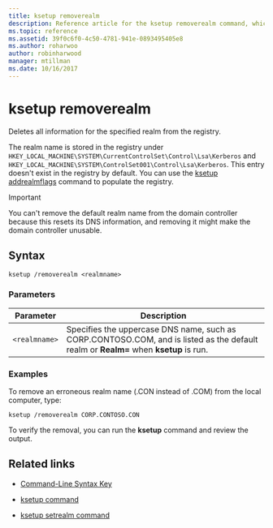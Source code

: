 ```yaml
---
title: ksetup removerealm
description: Reference article for the ksetup removerealm command, which deletes all information for the specified realm from the registry.
ms.topic: reference
ms.assetid: 39f0c6f0-4c50-4781-941e-0893495405e8
ms.author: roharwoo
author: robinharwood
manager: mtillman
ms.date: 10/16/2017
---
```


# ksetup removerealm

Deletes all information for the specified realm from the registry.

The realm name is stored in the registry under `HKEY_LOCAL_MACHINE\SYSTEM\CurrentControlSet\Control\Lsa\Kerberos` and `HKEY_LOCAL_MACHINE\SYSTEM\ControlSet001\Control\Lsa\Kerberos`. This entry doesn't exist in the registry by default. You can use the [ksetup addrealmflags](ksetup-addrealmflags.md) command to populate the registry.

> [!IMPORTANT]
> You can't remove the default realm name from the domain controller because this resets its DNS information, and removing it might make the domain controller unusable.

## Syntax

```
ksetup /removerealm <realmname>
```
### Parameters

| Parameter | Description |
| --------- | ----------- |
| `<realmname>` | Specifies the uppercase DNS name, such as CORP.CONTOSO.COM, and is listed as the default realm or **Realm=** when **ksetup** is run. |

### Examples

To remove an erroneous realm name (.CON instead of .COM) from the local computer, type:
```
ksetup /removerealm CORP.CONTOSO.CON
```

To verify the removal, you can run the **ksetup** command and review the output.

## Related links

- [Command-Line Syntax Key](command-line-syntax-key.md)

- [ksetup command](ksetup.md)

- [ksetup setrealm command](ksetup-setrealm.md)
